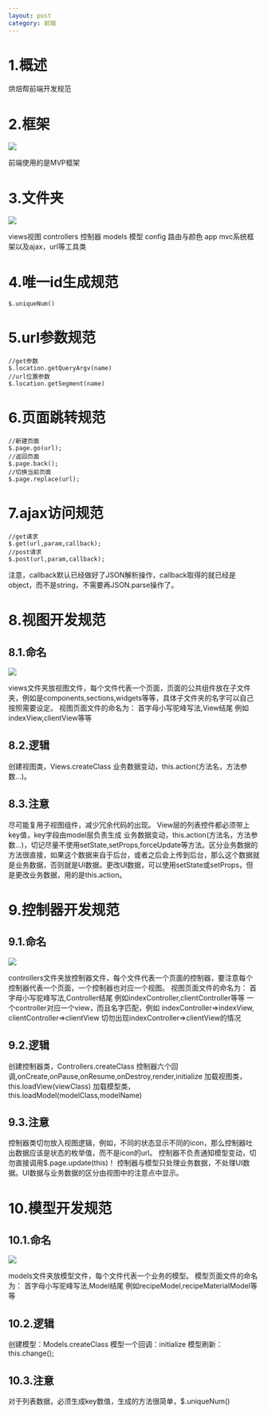 ```yaml
---
layout: post
category: 前端
---
```


# 1.概述烘焙帮前端开发规范
# 2.框架![](/assets/img/14580510283485.jpg)
前端使用的是MVP框架
# 3.文件夹![](/assets/img/14580510345228.jpg)
views视图controllers 控制器models 模型config 路由与颜色app mvc系统框架以及ajax，url等工具类
# 4.唯一id生成规范

```$.uniqueNum()
```
# 5.url参数规范

```//get参数$.location.getQueryArgv(name)//url位置参数$.location.getSegment(name)
```
# 6.页面跳转规范

```//新建页面$.page.go(url);//返回页面 $.page.back();//切换当前页面 $.page.replace(url);
```
# 7.ajax访问规范

```//get请求$.get(url,param,callback);//post请求$.post(url,param,callback);
```
注意，callback默认已经做好了JSON解析操作，callback取得的就已经是object，而不是string，不需要再JSON.parse操作了。# 8.视图开发规范
## 8.1.命名![](/assets/img/14580510695113.jpg)
views文件夹放视图文件，每个文件代表一个页面，页面的公共组件放在子文件夹，例如是components,sections,widgets等等，具体子文件夹的名字可以自己按照需要设定。视图页面文件的命名为：首字母小写驼峰写法,View结尾例如indexView,clientView等等
## 8.2.逻辑创建视图类，Views.createClass业务数据变动，this.action(方法名，方法参数...)。
## 8.3.注意尽可能复用子视图组件，减少冗余代码的出现。View层的列表控件都必须带上key值，key字段由model层负责生成业务数据变动，this.action(方法名，方法参数...)，切记尽量不使用setState,setProps,forceUpdate等方法。区分业务数据的方法很直接，如果这个数据来自于后台，或者之后会上传到后台，那么这个数据就是业务数据，否则就是UI数据。更改UI数据，可以使用setState或setProps，但是更改业务数据，用的是this.action。# 9.控制器开发规范
## 9.1.命名![](/assets/img/14580510794648.jpg)
controllers文件夹放控制器文件，每个文件代表一个页面的控制器，要注意每个控制器代表一个页面，一个控制器也对应一个视图。视图页面文件的命名为：首字母小写驼峰写法,Controller结尾例如indexController,clientController等等一个controller对应一个view，而且名字匹配，例如indexController=>indexView,clientController=>clientView切勿出现indexController=>clientView的情况
## 9.2.逻辑创建控制器类，Controllers.createClass控制器六个回调,onCreate,onPause,onResume,onDestroy,render,initialize加载视图类，this.loadView(viewClass)加载模型类，this.loadModel(modelClass,modelName)
## 9.3.注意控制器类切勿放入视图逻辑，例如，不同的状态显示不同的icon，那么控制器吐出数据应该是状态的枚举值，而不是icon的url。控制器不负责通知模型变动，切勿直接调用$.page.update(this)！控制器与模型只处理业务数据，不处理UI数据。UI数据与业务数据的区分由视图中的注意点中显示。
# 10.模型开发规范
## 10.1.命名
![](/assets/img/14580510959008.jpg)
models文件夹放模型文件，每个文件代表一个业务的模型。模型页面文件的命名为：首字母小写驼峰写法,Model结尾例如recipeModel,recipeMaterialModel等等
## 10.2.逻辑创建模型：Models.createClass模型一个回调：initialize模型刷新：this.change();
## 10.3.注意对于列表数据，必须生成key数值，生成的方法很简单，$.uniqueNum()

